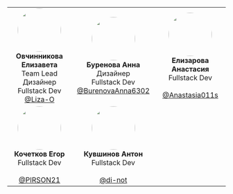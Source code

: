 <table>
  <tr>
    <!-- Первая строка -->
    <td align="center" width="200px">
      <img src="https://avatars.githubusercontent.com/u/191477093?v=4" width="100" style="border-radius: 50%"/><br>
      <strong>Овчинникова Елизавета</strong><br>
      Team Lead<br>
      Дизайнер<br>
      Fullstack Dev<br>
      <a href="https://github.com/Liza-O">@Liza-O</a>
    </td>
    <td align="center" width="200px">
      <img src="https://avatars.githubusercontent.com/u/191490969?v=4" width="100" style="border-radius: 50%"/><br>
      <strong>Буренова Анна</strong><br>
      Дизайнер<br>
      Fullstack Dev<br>
      <a href="https://github.com/BurenovaAnna6302">@BurenovaAnna6302</a>
    </td>
    <td align="center" width="200px">
      <img src="https://avatars.githubusercontent.com/u/166629949?v=4" width="100" style="border-radius: 50%"/><br>
      <strong>Елизарова Анастасия</strong><br>
      Fullstack Dev<br>
      <br>
      <a href="https://github.com/Anastasia011s">@Anastasia011s</a>
    </td>
  </tr>
  <tr>
    <!-- Вторая строка -->
    <td align="center" width="200px">
      <img src="https://avatars.githubusercontent.com/u/159873153?v=4" width="100" style="border-radius: 50%"/><br>
      <strong>Кочетков Егор</strong><br>
      Fullstack Dev<br>
      <br>
      <a href="https://github.com/PIRSON21">@PIRSON21</a>
    </td>
    <td align="center" width="200px">
      <img src="https://avatars.githubusercontent.com/u/160622634?v=4" width="100" style="border-radius: 50%"/><br>
      <strong>Кувшинов Антон</strong><br>
      Fullstack Dev<br>
      <br>
      <a href="https://github.com/di-not">@di-not</a>
    </td>
  </tr>
</table>
